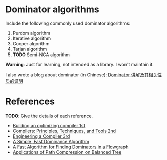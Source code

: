 # Dominator algorithms

Include the following commonly used dominator algorithms:

1. Purdom algorithm
2. Iterative algorithm
3. Cooper algorithm
4. Tarjan algorithm
5. **TODO** Semi-NCA algorithm

**Warning**: Just for learning, not intended as a library. I won't maintain it.

I also wrote a blog about dominator (in Chinese): [Dominator 讲解及其相关性质的证明](https://osfva.com/20231101115121-dominator_%E8%AE%B2%E8%A7%A3%E5%8F%8A%E5%85%B6%E7%9B%B8%E5%85%B3%E6%80%A7%E8%B4%A8%E7%9A%84%E8%AF%81%E6%98%8E/)

# References

**TODO**: Give the details of each reference.

- [Building an optimizing compiler 1st](https://www.amazon.sg/Building-Optimizing-Compiler-Bob-Morgan/dp/155558179X)
- [Compilers: Principles, Techniques, and Tools 2nd](https://dl.acm.org/doi/10.5555/1177220)
- [Engineering a Compiler 3rd](https://www.amazon.sg/Engineering-Compiler-Keith-D-Cooper/dp/0128154128/ref=sr_1_2?keywords=Engineering+a+Compiler&qid=1701078872&sr=8-2)
- [A Simple, Fast Dominance Algorithm](https://www.semanticscholar.org/paper/A-Simple%2C-Fast-Dominance-Algorithm-Cooper-Harvey/50a116a8e82ec9d9a936018518554fa94a6bef9d)
- [A Fast Algorithm for Finding Dominators in a Flowgraph](https://dl.acm.org/doi/10.1145/357062.357071)
- [Applications of Path Compression on Balanced Tree](https://dl.acm.org/doi/10.1145/322154.322161)
